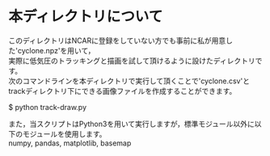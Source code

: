# 本ディレクトリについて  
このディレクトリはNCARに登録をしていない方でも事前に私が用意した'cyclone.npz'を用いて，  
実際に低気圧のトラッキングと描画を試して頂けるように設けたディレクトリです。  
次のコマンドラインを本ディレクトリで実行して頂くことで'cyclone.csv'とtrackディレクトリ下にできる画像ファイルを作成することができます。

$ python track-draw.py

また，当スクリプトはPython3を用いて実行しますが，標準モジュール以外に以下のモジュールを使用します。  
numpy, pandas, matplotlib, basemap
